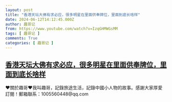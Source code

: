 ```yaml
---
layout: post
title: "香港天坛大佛有求必应，很多明星在里面供奉牌位，里面到底长啥样"
date: 2024-06-12T14:12:45.000Z
author: 趣哥记
from: https://www.youtube.com/watch?v=IzqGHMWGsMM
tags: [ 趣哥记 ]
comments: True
categories: [ 趣哥记 ]
---
```

<!--1718201565000-->
[香港天坛大佛有求必应，很多明星在里面供奉牌位，里面到底长啥样](https://www.youtube.com/watch?v=IzqGHMWGsMM)
------

<div>
♥關於趣哥♥我叫趣哥，記錄旅途生活，記錄中國小人物的故事。感謝大家厚愛訂閱！郵箱聯系：1005560448@qq.com
</div>

